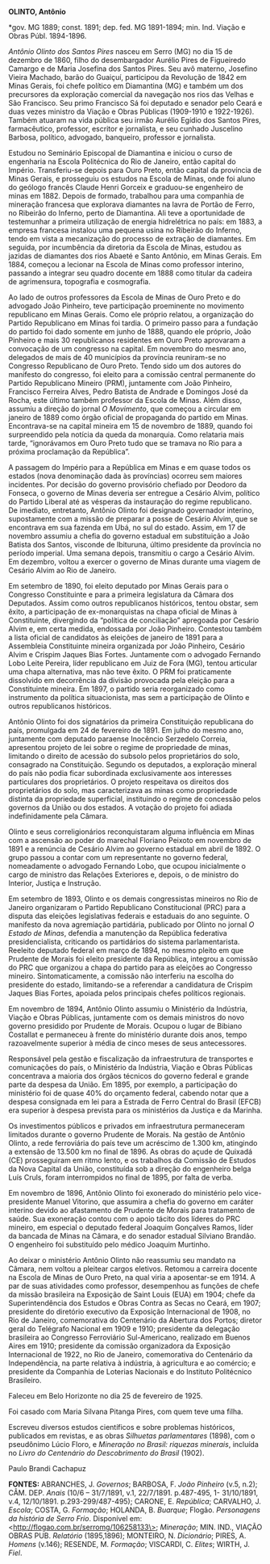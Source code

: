 **OLINTO, Antônio**

\*gov. MG 1889; const. 1891; dep. fed. MG 1891-1894; min. Ind. Viação e
Obras Públ. 1894-1896.

*Antônio Olinto dos Santos Pires* nasceu em Serro (MG) no dia 15 de
dezembro de 1860, filho do desembargador Aurélio Pires de Figueiredo
Camargo e de Maria Josefina dos Santos Pires. Seu avô materno, Josefino
Vieira Machado, barão do Guaiçuí, participou da Revolução de 1842 em
Minas Gerais, foi chefe político em Diamantina (MG) e também um dos
precursores da exploração comercial da navegação nos rios das Velhas e
São Francisco. Seu primo Francisco Sá foi deputado e senador pelo Ceará
e duas vezes ministro da Viação e Obras Públicas (1909-1910 e
1922-1926). Também atuaram na vida pública seu irmão Aurélio Egídio dos
Santos Pires, farmacêutico, professor, escritor e jornalista, e seu
cunhado Juscelino Barbosa, político, advogado, banqueiro, professor e
jornalista.

Estudou no Seminário Episcopal de Diamantina e iniciou o curso de
engenharia na Escola Politécnica do Rio de Janeiro, então capital do
Império. Transferiu-se depois para Ouro Preto, então capital da
província de Minas Gerais, e prosseguiu os estudos na Escola de Minas,
onde foi aluno do geólogo francês Claude Henri Gorceix e graduou-se
engenheiro de minas em 1882. Depois de formado, trabalhou para uma
companhia de mineração francesa que explorava diamantes na lavra de
Portão de Ferro, no Ribeirão do Inferno, perto de Diamantina. Ali teve a
oportunidade de testemunhar a primeira utilização de energia
hidrelétrica no país: em 1883, a empresa francesa instalou uma pequena
usina no Ribeirão do Inferno, tendo em vista a mecanização do processo
de extração de diamantes. Em seguida, por incumbência da diretoria da
Escola de Minas, estudou as jazidas de diamantes dos rios Abaeté e Santo
Antônio, em Minas Gerais. Em 1884, começou a lecionar na Escola de Minas
como professor interino, passando a integrar seu quadro docente em 1888
como titular da cadeira de agrimensura, topografia e cosmografia.

Ao lado de outros professores da Escola de Minas de Ouro Preto e do
advogado João Pinheiro, teve participação proeminente no movimento
republicano em Minas Gerais. Como ele próprio relatou, a organização do
Partido Republicano em Minas foi tardia. O primeiro passo para a
fundação do partido foi dado somente em junho de 1888, quando ele
próprio, João Pinheiro e mais 30 republicanos residentes em Ouro Preto
aprovaram a convocação de um congresso na capital. Em novembro do mesmo
ano, delegados de mais de 40 municípios da província reuniram-se no
Congresso Republicano de Ouro Preto. Tendo sido um dos autores do
manifesto do congresso, foi eleito para a comissão central permanente do
Partido Republicano Mineiro (PRM), juntamente com João Pinheiro,
Francisco Ferreira Alves, Pedro Batista de Andrade e Domingos José da
Rocha, este último também professor da Escola de Minas. Além disso,
assumiu a direção do jornal *O Movimento*, que começou a circular em
janeiro de 1889 como órgão oficial de propaganda do partido em Minas.
Encontrava-se na capital mineira em 15 de novembro de 1889, quando foi
surpreendido pela notícia da queda da monarquia. Como relataria mais
tarde, “ignorávamos em Ouro Preto tudo que se tramava no Rio para a
próxima proclamação da República”.

A passagem do Império para a República em Minas e em quase todos os
estados (nova denominação dada às províncias) ocorreu sem maiores
incidentes. Por decisão do governo provisório chefiado por Deodoro da
Fonseca, o governo de Minas deveria ser entregue a Cesário Alvim,
político do Partido Liberal até as vésperas da instauração do regime
republicano. De imediato, entretanto, Antônio Olinto foi designado
governador interino, supostamente com a missão de preparar a posse de
Cesário Alvim, que se encontrava em sua fazenda em Ubá, no sul do
estado. Assim, em 17 de novembro assumiu a chefia do governo estadual em
substituição a João Batista dos Santos, visconde de Ibituruna, último
presidente da província no período imperial. Uma semana depois,
transmitiu o cargo a Cesário Alvim. Em dezembro, voltou a exercer o
governo de Minas durante uma viagem de Cesário Alvim ao Rio de Janeiro.

Em setembro de 1890, foi eleito deputado por Minas Gerais para o
Congresso Constituinte e para a primeira legislatura da Câmara dos
Deputados. Assim como outros republicanos históricos, tentou obstar, sem
êxito, a participação de ex-monarquistas na chapa oficial de Minas à
Constituinte, divergindo da “política de conciliação” apregoada por
Cesário Alvim e, em certa medida, endossada por João Pinheiro. Contestou
também a lista oficial de candidatos às eleições de janeiro de 1891 para
a Assembleia Constituinte mineira organizada por João Pinheiro, Cesário
Alvim e Crispim Jaques Bias Fortes. Juntamente com o advogado Fernando
Lobo Leite Pereira, líder republicano em Juiz de Fora (MG), tentou
articular uma chapa alternativa, mas não teve êxito. O PRM foi
praticamente dissolvido em decorrência da divisão provocada pela eleição
para a Constituinte mineira. Em 1897, o partido seria reorganizado como
instrumento da política situacionista, mas sem a participação de Olinto
e outros republicanos históricos.

Antônio Olinto foi dos signatários da primeira Constituição republicana
do país, promulgada em 24 de fevereiro de 1891. Em julho do mesmo ano,
juntamente com deputado paraense Inocêncio Serzedelo Correia, apresentou
projeto de lei sobre o regime de propriedade de minas, limitando o
direito de acessão do subsolo pelos proprietários do solo, consagrado na
Constituição. Segundo os deputados, a exploração mineral do país não
podia ficar subordinada exclusivamente aos interesses particulares dos
proprietários. O projeto respeitava os direitos dos proprietários do
solo, mas caracterizava as minas como propriedade distinta da
propriedade superficial, instituindo o regime de concessão pelos
governos da União ou dos estados. A votação do projeto foi adiada
indefinidamente pela Câmara.

Olinto e seus correligionários reconquistaram alguma influência em Minas
com a ascensão ao poder do marechal Floriano Peixoto em novembro de 1891
e a renúncia de Cesário Alvim ao governo estadual em abril de 1892. O
grupo passou a contar com um representante no governo federal,
nomeadamente o advogado Fernando Lobo, que ocupou inicialmente o cargo
de ministro das Relações Exteriores e, depois, o de ministro do
Interior, Justiça e Instrução.

Em setembro de 1893, Olinto e os demais congressistas mineiros no Rio de
Janeiro organizaram o Partido Republicano Constitucional (PRC) para a
disputa das eleições legislativas federais e estaduais do ano seguinte.
O manifesto da nova agremiação partidária, publicado por Olinto no
jornal *O Estado de Minas*, defendia a manutenção da República
federativa presidencialista, criticando os partidários do sistema
parlamentarista. Reeleito deputado federal em março de 1894, no mesmo
pleito em que Prudente de Morais foi eleito presidente da República,
integrou a comissão do PRC que organizou a chapa do partido para as
eleições ao Congresso mineiro. Sintomaticamente, a comissão não
interferiu na escolha do presidente do estado, limitando-se a referendar
a candidatura de Crispim Jaques Bias Fortes, apoiada pelos principais
chefes políticos regionais.

Em novembro de 1894, Antônio Olinto assumiu o Ministério da Indústria,
Viação e Obras Públicas, juntamente com os demais ministros do novo
governo presidido por Prudente de Morais. Ocupou o lugar de Bibiano
Costallat e permaneceu à frente do ministério durante dois anos, tempo
razoavelmente superior à média de cinco meses de seus antecessores.

Responsável pela gestão e fiscalização da infraestrutura de transportes
e comunicações do país, o Ministério da Indústria, Viação e Obras
Públicas concentrava a maioria dos órgãos técnicos do governo federal e
grande parte da despesa da União. Em 1895, por exemplo, a participação
do ministério foi de quase 40% do orçamento federal, cabendo notar que a
despesa consignada em lei para a Estrada de Ferro Central do Brasil
(EFCB) era superior à despesa prevista para os ministérios da Justiça e
da Marinha.

Os investimentos públicos e privados em infraestrutura permaneceram
limitados durante o governo Prudente de Morais. Na gestão de Antônio
Olinto, a rede ferroviária do país teve um acréscimo de 1.300 km,
atingindo a extensão de 13.500 km no final de 1896. As obras do açude de
Quixadá (CE) prosseguiram em ritmo lento, e os trabalhos da Comissão de
Estudos da Nova Capital da União, constituída sob a direção do
engenheiro belga Luís Cruls, foram interrompidos no final de 1895, por
falta de verba.

Em novembro de 1896, Antônio Olinto foi exonerado do ministério pelo
vice-presidente Manuel Vitorino, que assumira a chefia do governo em
caráter interino devido ao afastamento de Prudente de Morais para
tratamento de saúde. Sua exoneração contou com o apoio tácito dos
líderes do PRC mineiro, em especial o deputado federal Joaquim Gonçalves
Ramos, líder da bancada de Minas na Câmara, e do senador estadual
Silviano Brandão. O engenheiro foi substituído pelo médico Joaquim
Murtinho.

Ao deixar o ministério Antônio Olinto não reassumiu seu mandato na
Câmara, nem voltou a pleitear cargos eletivos. Retomou a carreira
docente na Escola de Minas de Ouro Preto, na qual viria a aposentar-se
em 1914. A par de suas atividades como professor, desempenhou as funções
de chefe da missão brasileira na Exposição de Saint Louis (EUA) em 1904;
chefe da Superintendência dos Estudos e Obras Contra as Secas no Ceará,
em 1907; presidente do diretório executivo da Exposição Internacional de
1908, no Rio de Janeiro, comemorativa do Centenário da Abertura dos
Portos; diretor geral do Telégrafo Nacional em 1909 e 1910; presidente
da delegação brasileira ao Congresso Ferroviário Sul-Americano,
realizado em Buenos Aires em 1910; presidente da comissão organizadora
da Exposição Internacional de 1922, no Rio de Janeiro, comemorativa do
Centenário da Independência, na parte relativa à indústria, à
agricultura e ao comércio; e presidente da Companhia de Loterias
Nacionais e do Instituto Politécnico Brasileiro.

Faleceu em Belo Horizonte no dia 25 de fevereiro de 1925.

Foi casado com Maria Silvana Pitanga Pires, com quem teve uma filha.

Escreveu diversos estudos científicos e sobre problemas históricos,
publicados em revistas, e as obras *Silhuetas parlamentares* (1898), com
o pseudônimo Lúcio Floro, e *Mineração no Brasil: riquezas minerais*,
incluída no *Livro do Centenário do Descobrimento do Brasil* (1902).

Paulo Brandi Cachapuz

**FONTES:** ABRANCHES, J. *Governos*; BARBOSA, F. *João Pinheiro* (v.5,
n.2); CÂM. DEP. *Anais* (10/6 – 31/7/1891, v.1, 22/7/1891. p.487-495, 1-
31/10/1891, v.4, 12/10/1891. p.293-299/487-495); CARONE, E. *República*;
CARVALHO, J. *Escola*; COSTA, G. *Formação*; HOLANDA, B. *Buarque*;
Flogão. *Personagens da história de Serro Frio*. Disponível em:
\<http://flogao.com.br/serromg/106258133\>; *Mineração*; MIN. IND.,
VIAÇÃO OBRAS PUB. *Relatório* (1895,1896); MONTEIRO, N. *Dicionário*;
PIRES, A. *Homens* (v.146); RESENDE, M. *Formação*; VISCARDI, C.
*Elites*; WIRTH, J. *Fiel*.
